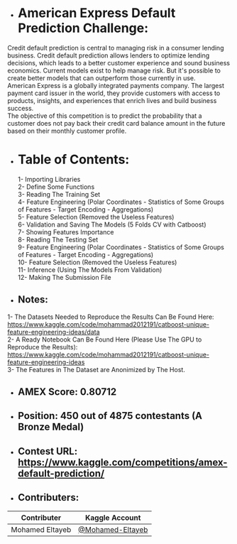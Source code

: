 * # American Express Default Prediction Challenge: 
Credit default prediction is central to managing risk in a consumer lending business. Credit default prediction allows lenders to optimize lending decisions, 
which leads to a better customer experience and sound business economics. Current models exist to help manage risk. 
But it's possible to create better models that can outperform those currently in use.
<br />American Express is a globally integrated payments company. The largest payment card issuer in the world, 
they provide customers with access to products, insights, and experiences that enrich lives and build business success.
<br />The objective of this competition is to predict the probability that a customer does not pay back their 
credit card balance amount in the future based on their monthly customer profile.

* # Table of Contents:
  1- Importing Libraries
<br />  2- Define Some Functions
<br />  3- Reading The Training Set
<br />  4- Feature Engineering (Polar Coordinates - Statistics of Some Groups of Features - Target Encoding - Aggregations)
<br />  5- Feature Selection (Removed the Useless Features)
<br />  6- Validation and Saving The Models (5 Folds CV with Catboost)
<br />  7- Showing Features Importance
<br />  8- Reading The Testing Set
<br />  9- Feature Engineering (Polar Coordinates - Statistics of Some Groups of Features - Target Encoding - Aggregations)
<br />  10- Feature Selection (Removed the Useless Features)
<br />  11- Inference (Using The Models From Validation)
<br />  12- Making The Submission File

* ## Notes: 
1- The Datasets Needed to Reproduce the Results Can Be Found Here:
<br />https://www.kaggle.com/code/mohammad2012191/catboost-unique-feature-engineering-ideas/data
<br />2- A Ready Notebook Can Be Found Here (Please Use The GPU to Reproduce the Results):
<br />https://www.kaggle.com/code/mohammad2012191/catboost-unique-feature-engineering-ideas
<br />3- The Features in The Dataset are Anonimized by The Host.
* ## AMEX Score: 0.80712
* ## Position: 450 out of 4875 contestants (A Bronze Medal)
* ## Contest URL: https://www.kaggle.com/competitions/amex-default-prediction/
* ## Contributers:
Contributer | Kaggle Account
--- | ---
Mohamed Eltayeb | [@Mohamed-Eltayeb](https://www.kaggle.com/mohammad2012191)
